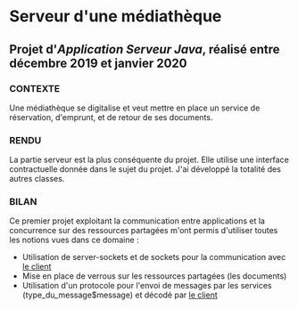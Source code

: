# Serveur d'une médiathèque
## Projet d'*Application Serveur Java*, réalisé entre décembre 2019 et janvier 2020

### CONTEXTE
Une médiathèque se digitalise et veut mettre en place un service de réservation, d'emprunt, et de retour de ses documents.

### RENDU
La partie serveur est la plus conséquente du projet. Elle utilise une interface contractuelle donnée dans le sujet du projet. J'ai développé la totalité des autres classes.

### BILAN
Ce premier projet exploitant la communication entre applications et la concurrence sur des ressources partagées m'ont permis d'utiliser toutes les notions vues dans ce domaine :
- Utilisation de server-sockets et de sockets pour la communication avec [le client](https://github.com/SWIL0Z/client-mediatheque)
- Mise en place de verrous sur les ressources partagées (les documents)
- Utilisation d'un protocole pour l'envoi de messages par les services (type_du_message$message) et décodé par [le client](https://github.com/SWIL0Z/client-mediatheque)
